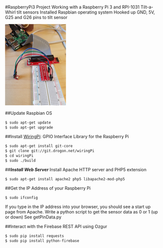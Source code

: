 #RaspberryPi3 Project
Working with a Raspberry Pi 3 and RPI-1031 Tilt-a-Whirl tilt sensors
Installed Raspbian operating system Hooked up GND, 5V, G25 and G26 pins to tilt sensor

<img src="https://github.com/jessalbarian/RaspberryPi3/blob/master/setup.jpg" alt="Raspberry Pi Setup" style="width: 200px;"/>

##Update Raspbian OS
```
$ sudo apt-get update
$ sudo apt-get upgrade
```

##Install [WiringPi](http://wiringpi.com/): GPIO Interface Library for the Raspberry Pi
```
$ sudo apt-get install git-core
$ git clone git://git.drogon.net/wiringPi
$ cd wiringPi
$ sudo ./build
```

##***Install Web Server*** Install Apache HTTP server and PHP5 extension
```
$ sudo apt-get install apache2 php5 libapache2-mod-php5
```

##Get the IP Address of your Raspberry Pi
```
$ sudo ifconfig
```

If you type in the IP address into your browser, you should see a start up page from Apache.
Write a python script to get the sensor data as 0 or 1 (up or down) See getPinData.py

##Interact with the Firebase REST API using Ozgur
```
$ sudo pip install requests
$ sudo pip install python-firebase
```
